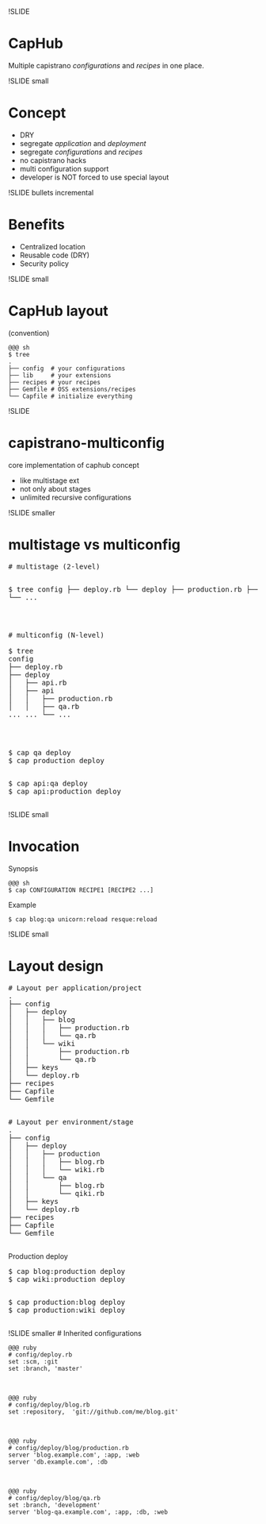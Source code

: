 !SLIDE 
# CapHub


Multiple capistrano _configurations_ and _recipes_ in one place.

!SLIDE small
# Concept

* DRY
* segregate *application* and *deployment*
* segregate *configurations* and *recipes*
* no capistrano hacks
* multi configuration support
* developer is NOT forced to use special layout

!SLIDE bullets incremental
# Benefits

* Centralized location
* Reusable code (DRY)
* Security policy

!SLIDE small
# CapHub layout

  (convention)

    @@@ sh
    $ tree
    .
    ├── config  # your configurations
    ├── lib     # your extensions
    ├── recipes # your recipes
    ├── Gemfile # OSS extensions/recipes
    └── Capfile # initialize everything

!SLIDE
# capistrano-multiconfig

core implementation of caphub concept

* like multistage ext
* not only about stages
* unlimited recursive configurations

!SLIDE smaller
# multistage vs multiconfig

<div class="two-column-container">
  <pre class="sh_ruby sh_sourceCode two-column left">
# multistage (2-level)

$ tree
config
├── deploy.rb
└── deploy
    ├── production.rb
    ├── qa.rb
    └── ...


  </pre>

  <pre class="sh_ruby sh_sourceCode two-column right">
# multiconfig (N-level)

$ tree
config
├── deploy.rb
├── deploy
│   ├── api.rb
│   ├── api
│   │   ├── production.rb
│   │   ├── qa.rb
... ... └── ...
  </pre>
</div>

&nbsp;

<div class="two-column-container">
  <pre class="sh_ruby sh_sourceCode two-column left">
$ cap qa deploy
$ cap production deploy
  </pre>
  <pre class="sh_ruby sh_sourceCode two-column right">
$ cap api:qa deploy
$ cap api:production deploy
  </pre>
</div>

!SLIDE small
# Invocation

Synopsis

    @@@ sh
    $ cap CONFIGURATION RECIPE1 [RECIPE2 ...] 

Example

    $ cap blog:qa unicorn:reload resque:reload

!SLIDE small
# Layout design
<div class="two-column-container">
  <pre class="sh_ruby sh_sourceCode two-column left">
# Layout per application/project
.
├── config
│   ├── deploy
│   │   ├── blog
│   │   │   ├── production.rb
│   │   │   └── qa.rb
│   │   └── wiki
│   │       ├── production.rb
│   │       └── qa.rb
│   ├── keys
│   └── deploy.rb
├── recipes
├── Capfile
└── Gemfile
  </pre>
  <pre class="sh_ruby sh_sourceCode two-column right">
# Layout per environment/stage
.
├── config
│   ├── deploy
│   │   ├── production
│   │   │   ├── blog.rb
│   │   │   └── wiki.rb
│   │   └── qa
│   │       ├── blog.rb
│   │       └── qiki.rb
│   ├── keys
│   └── deploy.rb
├── recipes
├── Capfile
└── Gemfile
  </pre>
</div>

Production deploy &nbsp;

<div class="two-column-container">
  <pre class="sh_ruby sh_sourceCode two-column left">
$ cap blog:production deploy
$ cap wiki:production deploy
  </pre>
  <pre class="sh_ruby sh_sourceCode two-column right">
$ cap production:blog deploy
$ cap production:wiki deploy
  </pre>
</div>
!SLIDE smaller
# Inherited configurations

    @@@ ruby
    # config/deploy.rb
    set :scm, :git
    set :branch, 'master'

&nbsp;

    @@@ ruby
    # config/deploy/blog.rb
    set :repository,  'git://github.com/me/blog.git'

&nbsp;

    @@@ ruby
    # config/deploy/blog/production.rb
    server 'blog.example.com', :app, :web
    server 'db.example.com', :db

&nbsp;

    @@@ ruby
    # config/deploy/blog/qa.rb
    set :branch, 'development'
    server 'blog-qa.example.com', :app, :db, :web


